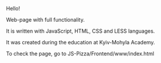 Hello!  

Web-page with full functionality.  

It is written with JavaScript, HTML, CSS and LESS languages.  

It was created during the education at Kyiv-Mohyla Academy.  

To check the page, go to JS-Pizza/Frontend/www/index.html
